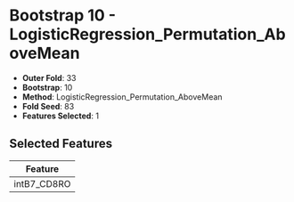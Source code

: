 # Bootstrap 10 - LogisticRegression_Permutation_AboveMean

- **Outer Fold**: 33
- **Bootstrap**: 10
- **Method**: LogisticRegression_Permutation_AboveMean
- **Fold Seed**: 83
- **Features Selected**: 1

## Selected Features

| Feature |
|---------|
| intB7_CD8RO |
